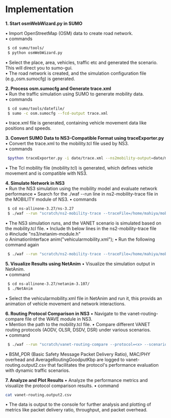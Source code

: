 # Implementation  
**1. Start osmWebWizard.py in SUMO**  

 • Import OpenStreetMap (OSM) data to create road network.  
 • commands  
 ```bash
  $ cd sumo/tools/  
  $ python osmWebWizard.py
```
 • Select the place, area, vehicles, traffic etc and generated the scenario. This will direct you to sumo-gui.  
 • The road network is created, and the simulation configuration file (e.g.,osm.sumocfg) is generated.    

  
**2. Process osm.sumocfg and Generate trace.xml**  
 • Run the traffic simulation using SUMO to generate mobility data.  
 • commands  
```bash
 $ cd sumo/tools/datefile/  
 $ sumo -c osm.sumocfg --fcd-output trace.xml
```
 • trace.xml file is generated, containing vehicle movement data like positions and speeds.  

  
**3. Convert SUMO Data to NS3-Compatible Format using traceExporter.py**  
 • Convert the trace.xml to the mobility.tcl file used by NS3.  
 • commands
```bash
 $python traceExporter.py -i date/trace.xml --ns2mobility-output=date/mobility.tcl
```
 • The Tcl mobility file (mobility.tcl) is generated, which defines vehicle movement and is compatible with NS3.  

  
**4. Simulate Network in NS3**  
 • Run the NS3 simulation using the mobility model and evaluate network performance
 • Search for the ./waf --run line in ns2-mobility-trace file in the MOBILITY module of NS3. 
 • commands
```bash
 $ cd ns-allinone-3.27/ns-3.27
 $ ./waf --run "scratch/ns2-mobility-trace --traceFile=/home/mahiya/mobility.tcl --nodeNum=129 –duration=100.0 --logFile=ns2-mob.log"
```
 • The NS3 simulation runs, and the VANET scenario is simulated based on the mobility.tcl file.
 • Include th below lines in the ns2-mobility-trace file  
   o #include "ns3/netanim-module.h"  
   o AnimationInterface anim("vehicularmobility.xml");
 • Run the following command again
```bash
 $ ./waf --run "scratch/ns2-mobility-trace --traceFile=/home/mahiya/mobility.tcl --nodeNum=129 –duration=100.0 --logFile=ns2-mob.log"
```

  
**5. Visualize Results using NetAnim**
 • Visualize the simulation output in NetAnim.  
 • command  
```bash
 $ cd ns-allinone-3.27/netanim-3.107/
 $ ./NetAnim
```
 • Select the  vehicularmobility.xml file in NetAnim and run it, this provids an animation of vehicle movement and network interactions.  

  
**6. Routing Protocol Comparison in NS3**
 • Navigate to the vanet-routing-compare file of the WAVE module in NS3.  
 • Mention the path to the mobility.tcl file. 
 • Compare different VANET routing protocols (AODV, OLSR, DSDV, DSR) under various scenarios.  
 • command
```bash
 $ ./waf --run "scratch/vanet-routing-compare --protocol=<x> --scenario=<y>"
```
 • BSM_PDR (Basic Safety Message Packet Delivery Ratio), MAC/PHY overhead and AverageRoutingGoodputKbp are logged to vanet-routing.output2.csv that facilitates the protocol's performance evaluation with dynamic      traffic scenarios. 

   
**7. Analyze and Plot Results**
 • Analyze the performance metrics and visualize the protocol comparison results.
 • command
 ```bash
 cat vanet-routing.output2.csv
```
• The data is output to the console for further analysis and plotting of metrics like packet delivery ratio, throughput, and packet overhead.

